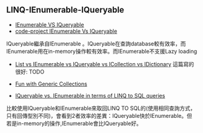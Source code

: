 LINQ-IEnumerable-IQueryable
------

* [IEnumerable VS IQueryable](http://www.dotnet-tricks.com/Tutorial/linq/I8SY160612-IEnumerable-VS-IQueryable.html)
* [code-project IEnumerable Vs IQueryable](http://www.codeproject.com/Articles/732425/IEnumerable-Vs-IQueryable)

IQueryable繼承自IEnumerable 。IQueryable在查詢database較有效率，而IEnumerable用在in-memory操作較有效率。而IEnumerable不支援Lazy loading

* [List vs IEnumerable vs IQueryable vs ICollection vs IDictionary](http://www.codeproject.com/Articles/832189/List-vs-IEnumerable-vs-IQueryable-vs-ICollection-v)
這篇寫的很好: TODO

* [Fun with Generic Collections](http://www.codeproject.com/Articles/679418/Fun-with-Generic-Collections)
* [IQueryable vs. IEnumerable in terms of LINQ to SQL queries](http://www.codeproject.com/Articles/231163/IQueryable-Vs-IEnumerable-in-terms-of-LINQ-to-SQL)

比較使用IQueryable和IEnumerable來取回LINQ TO SQL的(使用相同查詢方式，只有回傳型別不同)，會看到2者效率的差異：IQueryable快於IEnumerable。但若是in-memory的操作,IEnumerable會比IQueryable好。


